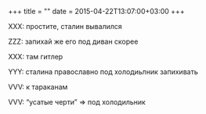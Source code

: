 +++
title = ""
date = 2015-04-22T13:07:00+03:00
+++

XXX: простите, сталин вывалился


ZZZ: запихай же его под диван скорее


XXX: там гитлер


YYY: сталина православно под холодиьлник запихивать


VVV: к тараканам


VVV: “усатые черти” =&gt; под холодильник



